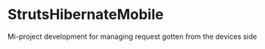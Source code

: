 StrutsHibernateMobile
=====================

Mi-project development for managing request gotten from the devices side
